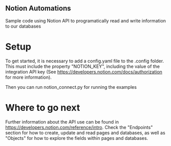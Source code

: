 ## Notion Automations

Sample code using Notion API to programatically read and write information to our databases

# Setup

To get started, it is necessary to add a config.yaml file to the .config folder. This must include the property "NOTION_KEY", including the value of the integration API key (See https://developers.notion.com/docs/authorization for more information).

Then you can run notion_connect.py for running the examples

# Where to go next

Further information about the API use can be found in https://developers.notion.com/reference/intro. Check the "Endpoints" section for how to create, update and read pages and databases, as well as "Objects" for how to explore the fields within pages and databases.
